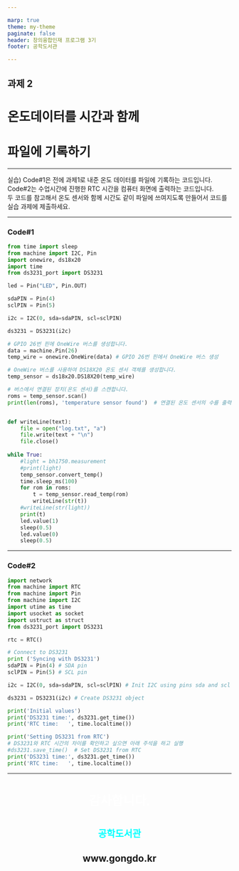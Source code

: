 ```yaml
---

marp: true
theme: my-theme 
paginate: false 
header: 창의융합인재 프로그램 3기 
footer: 공학도서관 

---
```



## 과제 2   

# 온도데이터를 시간과 함께
# 파일에 기록하기  
---

실습) Code#1은 전에 과제1로 내준 온도 데이터를 파일에 기록하는 코드입니다. Code#2는 수업시간에 진행한 RTC 시간을 컴퓨터 화면에 출력하는 코드입니다.  
두 코드를 참고해서 온도 센서와 함께 시간도 같이 파일에 쓰여지도록 만들어서 코드를 실습 과제에 제출하세요. 

---
### Code#1
```python
from time import sleep
from machine import I2C, Pin
import onewire, ds18x20
import time 
from ds3231_port import DS3231

led = Pin("LED", Pin.OUT)

sdaPIN = Pin(4)
sclPIN = Pin(5)

i2c = I2C(0, sda=sdaPIN, scl=sclPIN) 

ds3231 = DS3231(i2c)

# GPIO 26번 핀에 OneWire 버스를 생성합니다.
data = machine.Pin(26)
temp_wire = onewire.OneWire(data) # GPIO 26번 핀에서 OneWire 버스 생성

# OneWire 버스를 사용하여 DS18X20 온도 센서 객체를 생성합니다.
temp_sensor = ds18x20.DS18X20(temp_wire)

# 버스에서 연결된 장치(온도 센서)를 스캔합니다.
roms = temp_sensor.scan()
print(len(roms), 'temperature sensor found')  # 연결된 온도 센서의 수를 출력합니다.


def writeLine(text):
    file = open("log.txt", "a")
    file.write(text + "\n")
    file.close()
 
while True:
    #light = bh1750.measurement     
    #print(light)
    temp_sensor.convert_temp()
    time.sleep_ms(100)
    for rom in roms:
        t = temp_sensor.read_temp(rom)
        writeLine(str(t))
    #writeLine(str(light))
    print(t)
    led.value(1)
    sleep(0.5)
    led.value(0)
    sleep(0.5)
```

---
### Code#2

```python
import network
from machine import RTC
from machine import Pin 
from machine import I2C
import utime as time
import usocket as socket
import ustruct as struct
from ds3231_port import DS3231

rtc = RTC()  

# Connect to DS3231
print ('Syncing with DS3231')
sdaPIN = Pin(4) # SDA pin
sclPIN = Pin(5) # SCL pin

i2c = I2C(0, sda=sdaPIN, scl=sclPIN) # Init I2C using pins sda and scl

ds3231 = DS3231(i2c) # Create DS3231 object

print('Initial values')
print('DS3231 time:', ds3231.get_time())
print('RTC time:   ', time.localtime())

print('Setting DS3231 from RTC')
# DS3231와 RTC 시간의 차이를 확인하고 싶으면 아래 주석을 하고 실행
#ds3231.save_time()  # Set DS3231 from RTC
print('DS3231 time:', ds3231.get_time())
print('RTC time:   ', time.localtime())

```

---
<body>
<h1 style="text-align: center; color: white;">감사합니다.<h1>
<h2 style="text-align: center; color: cyan">공학도서관</h2>
<h2 style="text-align: center;" >www.gongdo.kr<h2>
</body>
